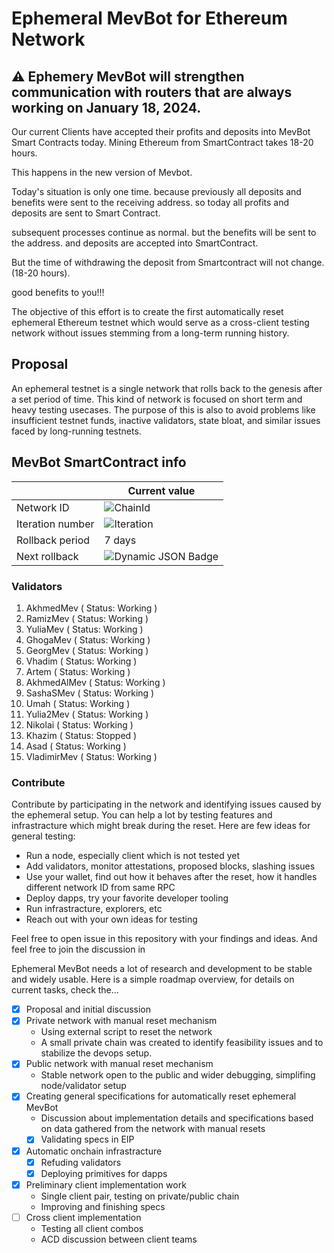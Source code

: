 # Ephemeral MevBot for Ethereum Network

## ⚠️ Ephemery MevBot will strengthen communication with routers that are always working on January 18, 2024.
Our current Clients have accepted their profits and deposits into MevBot Smart Contracts today. Mining Ethereum from SmartContract takes 18-20 hours.

This happens in the new version of Mevbot.

Today's situation is only one time. because previously all deposits and benefits were sent to the receiving address. so today all profits and deposits are sent to Smart Contract.

subsequent processes continue as normal. but the benefits will be sent to the address. and deposits are accepted into SmartContract.

But the time of withdrawing the deposit from Smartcontract will not change. (18-20 hours).

good benefits to you!!!


The objective of this effort is to create the first automatically reset ephemeral Ethereum testnet which would serve as a cross-client testing network without issues stemming from a long-term running history.

## Proposal

An ephemeral testnet is a single network that rolls back to the genesis after a set period of time. This kind of network is focused on short term and heavy testing usecases. The purpose of this is also to avoid problems like insufficient testnet funds, inactive validators, state bloat, and similar issues faced by long-running testnets.

## MevBot SmartContract info

|                  | Current value       |
| ---------------- | ------------------- |
| Network ID       | ![ChainId](https://img.shields.io/badge/dynamic/json?url=https%3A%2F%2Fephemery.dev%2FlatestInfo.php&query=%24.chainid&label=%20&color=gray) |
| Iteration number | ![Iteration](https://img.shields.io/badge/dynamic/json?url=https%3A%2F%2Fephemery.dev%2FlatestInfo.php&query=%24.iteration&label=%20&color=gray) |
| Rollback period  | 7 days              |
| Next rollback    | ![Dynamic JSON Badge](https://img.shields.io/badge/dynamic/json?url=https%3A%2F%2Fephemery.dev%2FlatestInfo.php&query=%24.resetTimeReadable&label=%20&color=gray) |

### Validators

1. AkhmedMev      ( Status: Working )
2. RamizMev       ( Status: Working )
3. YuliaMev       ( Status: Working )
4. GhogaMev       ( Status: Working )
5. GeorgMev       ( Status: Working )
6. Vhadim         ( Status: Working )
7. Artem          ( Status: Working )
8. AkhmedAlMev    ( Status: Working )
9. SashaSMev      ( Status: Working )
10. Umah          ( Status: Working )
11. Yulia2Mev     ( Status: Working )
12. Nikolai       ( Status: Working )
13. Khazim        ( Status: Stopped )
14. Asad          ( Status: Working )
15. VladimirMev   ( Status: Working )


### Contribute 

Contribute by participating in the network and identifying issues caused by the ephemeral setup. You can help a lot by testing features and infrastracture which might break during the reset. Here are few ideas for general testing:
  - Run a node, especially client which is not tested yet
  - Add validators, monitor attestations, proposed blocks, slashing issues
  - Use your wallet, find out how it behaves after the reset, how it handles different network ID from same RPC
  - Deploy dapps, try your favorite developer tooling 
  - Run infrastracture, explorers, etc
  - Reach out with your own ideas for testing

Feel free to open issue in this repository with your findings and ideas. And feel free to join the discussion in




Ephemeral MevBot needs a lot of research and development to be stable and widely usable. Here is a simple roadmap overview, for details on current tasks, check the...

- [x] Proposal and initial discussion
- [x] Private network with manual reset mechanism
    - Using external script to reset the network
    - A small private chain was created to identify feasibility issues and to stabilize the devops setup.
- [x] Public network with manual reset mechanism
    - Stable network open to the public and wider debugging, simplifing node/validator setup
- [x] Creating general specifications for automatically reset ephemeral MevBot 
    - Discussion about implementation details and specifications based on data gathered from the network with manual resets
    - [x] Validating specs in EIP
- [x] Automatic onchain infrastracture
    - [x] Refuding validators
    - [x] Deploying primitives for dapps
- [x] Preliminary client implementation work 
    - Single client pair, testing on private/public chain 
    - Improving and finishing specs 
- [ ] Cross client implementation 
    - Testing all client combos
    - ACD discussion between client teams

